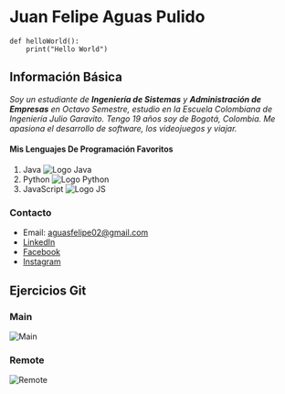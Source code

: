 # Juan Felipe Aguas Pulido

~~~ 
def helloWorld():
    print("Hello World")
~~~

## Información Básica
*Soy un estudiante de **Ingeniería de Sistemas** y **Administración de Empresas** en Octavo Semestre, estudio en la Escuela Colombiana de Ingeniería Julio Garavito. Tengo 19 años soy de Bogotá, Colombia. Me apasiona el desarrollo de software, los videojuegos y viajar.* 

#### Mis Lenguajes De Programación Favoritos
1. Java
![Logo Java](https://i.blogs.es/8d2420/650_1000_java/1366_2000.png)
2. Python
![Logo Python](https://upload.wikimedia.org/wikipedia/commons/thumb/c/c3/Python-logo-notext.svg/640px-Python-logo-notext.svg.png)
3. JavaScript
![Logo JS](https://javadesde0.com/wp-content/uploads/480px-Unofficial_JavaScript_logo_2.svg_.png)

### Contacto
- Email: aguasfelipe02@gmail.com
- [LinkedIn](https://www.linkedin.com/in/juan-felipe-aguas-pulido/)
- [Facebook](https://www.facebook.com/juanfelipe.aguaspulido/)
- [Instagram](https://www.instagram.com/felipeaguasp/)

## Ejercicios Git
### Main
![Main](https://cdn.discordapp.com/attachments/890276768479604807/934287645188706324/WhatsApp_Image_2022-01-21_at_13.38.21.jpeg)
### Remote
![Remote](https://cdn.discordapp.com/attachments/890276768479604807/934287928077733978/WhatsApp_Image_2022-01-21_at_13.39.55.jpeg)
